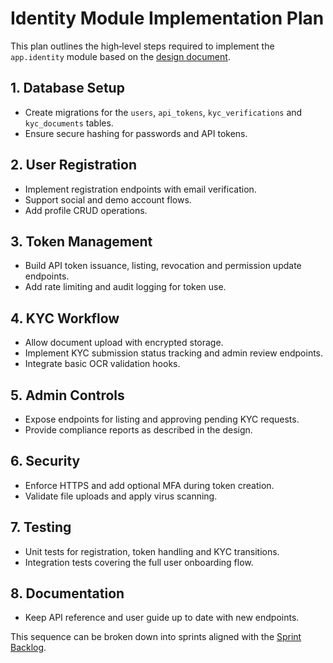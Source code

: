 # Identity Module Implementation Plan

This plan outlines the high‑level steps required to implement the `app.identity` module based on the [design document](identity_module_design.md).

## 1. Database Setup
- Create migrations for the `users`, `api_tokens`, `kyc_verifications` and `kyc_documents` tables.
- Ensure secure hashing for passwords and API tokens.

## 2. User Registration
- Implement registration endpoints with email verification.
- Support social and demo account flows.
- Add profile CRUD operations.

## 3. Token Management
- Build API token issuance, listing, revocation and permission update endpoints.
- Add rate limiting and audit logging for token use.

## 4. KYC Workflow
- Allow document upload with encrypted storage.
- Implement KYC submission status tracking and admin review endpoints.
- Integrate basic OCR validation hooks.

## 5. Admin Controls
- Expose endpoints for listing and approving pending KYC requests.
- Provide compliance reports as described in the design.

## 6. Security
- Enforce HTTPS and add optional MFA during token creation.
- Validate file uploads and apply virus scanning.

## 7. Testing
- Unit tests for registration, token handling and KYC transitions.
- Integration tests covering the full user onboarding flow.

## 8. Documentation
- Keep API reference and user guide up to date with new endpoints.

This sequence can be broken down into sprints aligned with the [Sprint Backlog](../SPRINT_BACKLOG.md).
